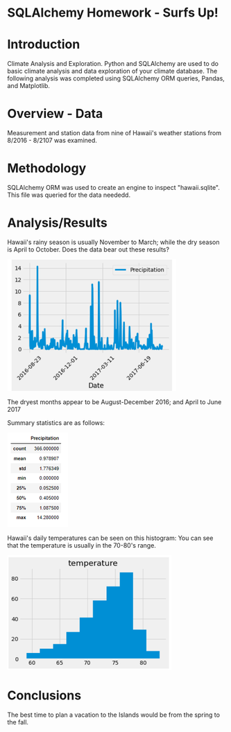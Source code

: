 # SQLAlchemy Homework - Surfs Up!

# Introduction
Climate Analysis and Exploration. 
Python and SQLAlchemy are used to do basic climate analysis and data exploration of your climate database. The following analysis was completed using SQLAlchemy ORM queries, Pandas, and Matplotlib.
# Overview - Data
Measurement and station data from nine of Hawaii's weather stations from 8/2016 - 8/2107 was examined.
# Methodology
SQLAlchemy ORM was used to create an engine to inspect "hawaii.sqlite". This file was queried for the data neededd.
# Analysis/Results
Hawaii's rainy season is usually November to March; while the dry season is April to October. Does the data bear out these results?

![precipitation_graph](precip_graph.PNG)

The dryest months appear to be August-December 2016; and April to June 2017

Summary statistics are as follows:

![stat_table](summary_stat.png)

Hawaii's daily temperatures can be seen on this histogram:
You can see that the temperature is usually in the 70-80's range.

![histogram](temp_histogram.png)

# Conclusions
The best time to plan a vacation to the Islands would be from the spring to the fall.

